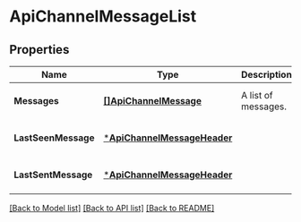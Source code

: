 # ApiChannelMessageList

## Properties
Name | Type | Description | Notes
------------ | ------------- | ------------- | -------------
**Messages** | [**[]ApiChannelMessage**](apiChannelMessage.md) | A list of messages. | [optional] [default to null]
**LastSeenMessage** | [***ApiChannelMessageHeader**](apiChannelMessageHeader.md) |  | [optional] [default to null]
**LastSentMessage** | [***ApiChannelMessageHeader**](apiChannelMessageHeader.md) |  | [optional] [default to null]

[[Back to Model list]](../README.md#documentation-for-models) [[Back to API list]](../README.md#documentation-for-api-endpoints) [[Back to README]](../README.md)


